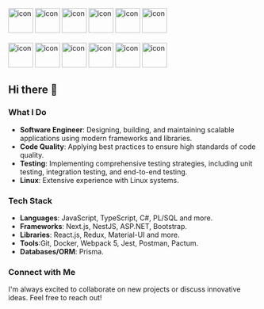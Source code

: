 

<div align="left">
  <img src="https://techstack-generator.vercel.app/sass-icon.svg" alt="icon" width="50" height="50" />
  <img src="https://techstack-generator.vercel.app/ts-icon.svg" alt="icon" width="50" height="50" />
  <img src="https://techstack-generator.vercel.app/js-icon.svg" alt="icon"width="50" height="50" />
  <img src="https://techstack-generator.vercel.app/react-icon.svg" alt="icon" width="50" height="50" />
  <img src="https://techstack-generator.vercel.app/redux-icon.svg" alt="icon" width="50" height="50" />
  <img src="https://techstack-generator.vercel.app/jest-icon.svg" alt="icon" width="50" height="50" />
  <div>
    <br />
<div align="left">
  <img src="https://techstack-generator.vercel.app/webpack-icon.svg" alt="icon" width="50" height="50" />
  <img src="https://techstack-generator.vercel.app/restapi-icon.svg" alt="icon" width="50" height="50" />
  <img src="https://techstack-generator.vercel.app/mysql-icon.svg" alt="icon" width="50" height="50" />
  <img src="https://techstack-generator.vercel.app/docker-icon.svg" alt="icon" width="50" height="50" />
  <img src="https://techstack-generator.vercel.app/csharp-icon.svg" alt="icon" width="50" height="50" />
  <img src="https://techstack-generator.vercel.app/github-icon.svg" alt="icon" width="50" height="50" />
</div>

## Hi there 👋

### What I Do
- **Software Engineer**: Designing, building, and maintaining scalable applications using modern frameworks and libraries.
- **Code Quality**: Applying best practices to ensure high standards of code quality.
- **Testing**: Implementing comprehensive testing strategies, including unit testing, integration testing, and end-to-end testing.
- **Linux**: Extensive experience with Linux systems.

### Tech Stack
- **Languages**: JavaScript, TypeScript, C#, PL/SQL and more.
- **Frameworks**: Next.js, NestJS, ASP.NET, Bootstrap.
- **Libraries**: React.js, Redux, Material-UI and more.       
- **Tools**:Git, Docker, Webpack 5, Jest, Postman, Pactum.
- **Databases/ORM**: Prisma.

### Connect with Me
I'm always excited to collaborate on new projects or discuss innovative ideas. Feel free to reach out!


